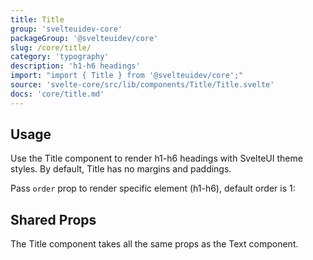 ```yaml
---
title: Title
group: 'svelteuidev-core'
packageGroup: '@svelteuidev/core'
slug: /core/title/
category: 'typography'
description: 'h1-h6 headings'
import: "import { Title } from '@svelteuidev/core';"
source: 'svelte-core/src/lib/components/Title/Title.svelte'
docs: 'core/title.md'
---
```


<script lang="ts">
   import { Demo, TitleDemos } from '@svelteuidev/demos';
    import { Heading } from 'components';
</script>

<Heading />

## Usage

Use the Title component to render h1-h6 headings with SvelteUI theme styles. By default, Title has no margins and paddings.

Pass `order` prop to render specific element (h1-h6), default order is 1:

<Demo demo={TitleDemos.usage} />

## Shared Props

The Title component takes all the same props as the Text component.

<Demo demo={TitleDemos.shared} />

